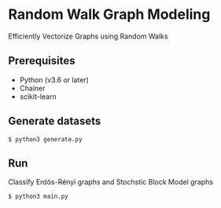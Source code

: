 # Random Walk Graph Modeling
Efficiently Vectorize Graphs using Random Walks

## Prerequisites
- Python (v3.6 or later)
- Chainer
- scikit-learn

## Generate datasets
```
$ python3 generate.py
```

## Run
Classify Erdös-Rényi graphs and Stochstic Block Model graphs
```
$ python3 main.py
```
